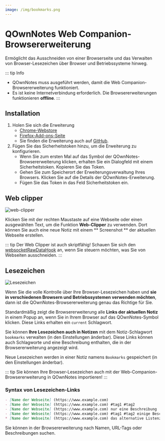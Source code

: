 ```yaml
---
image: /img/bookmarks.png
---
```


# QOwnNotes Web Companion-Browsererweiterung

Ermöglicht das Ausschneiden von einer Browserseite und das Verwalten von Browser-Lesezeichen über Browser und Betriebssysteme hinweg.

::: tip
Info
- QOwnNotes muss ausgeführt werden, damit die Web Companion-Browsererweiterung funktioniert.
- Es ist keine Internetverbindung erforderlich. Die Browsererweiterungen funktionieren **offline**.
:::

## Installation

1. Holen Sie sich die Erweiterung
    - [Chrome-Webstore](https://chrome.google.com/webstore/detail/qownnotes-web-companion/pkgkfnampapjbopomdpnkckbjdnpkbkp)
    - [Firefox-Add-ons-Seite](https://addons.mozilla.org/firefox/addon/qownnotes-web-companion)
    - Sie finden die Erweiterung auch auf [GitHub](https://github.com/qownnotes/web-companion/).
2. Fügen Sie das Sicherheitstoken hinzu, um die Erweiterung zu konfigurieren.
    - Wenn Sie zum ersten Mal auf das Symbol der QOwnNotes-Browsererweiterung klicken, erhalten Sie ein Dialogfeld mit einem Sicherheitstoken. Kopieren Sie das Token.
    - Gehen Sie zum Speicherort der Erweiterungsverwaltung Ihres Browsers. Klicken Sie auf die Details der QOwnNotes-Erweiterung.
    - Fügen Sie das Token in das Feld Sicherheitstoken ein.

## Web clipper

![web-clipper](/img/web-clipper.png)

Klicken Sie mit der rechten Maustaste auf eine Webseite oder einen ausgewählten Text, um die Funktion **Web-Clipper** zu verwenden. Dort können Sie auch eine neue Notiz mit einem ** Screenshot ** der aktuellen Webseite erstellen.

::: tip
Der Web Clipper ist auch skriptfähig! Schauen Sie sich den [websocketRawDataHook](../scripting/hooks.md#websocketrawdatahook) an, wenn Sie steuern möchten, was Sie von Webseiten ausschneiden.
:::

## Lesezeichen

![Lesezeichen](/img/bookmarks.png)

Wenn Sie die volle Kontrolle über Ihre Browser-Lesezeichen haben und **sie in verschiedenen Browsern und Betriebssystemen verwenden möchten**, dann ist die QOwnNotes-Browsererweiterung genau das Richtige für Sie.

Standardmäßig zeigt die Browsererweiterung alle **Links der aktuellen Notiz** in einem Popup an, wenn Sie in Ihrem Browser auf das QOwnNotes-Symbol klicken. Diese Links erhalten ein `current` Schlagwort.

Sie können **Ihre Lesezeichen auch in Notizen** mit dem Notiz-Schlagwort `bookmarks` verwalten (in den Einstellungen änderbar). Diese Links können auch Schlagworte und eine Beschreibung enthalten, die in der Browsererweiterung angezeigt wird.

Neue Lesezeichen werden in einer Notiz namens `Bookmarks` gespeichert (in den Einstellungen änderbar).

::: tip
Sie können Ihre Browser-Lesezeichen auch mit der Web-Companion-Browsererweiterung in QOwnNotes importieren!
:::

### Syntax von Lesezeichen-Links

```markdown
- [Name der Webseite] (https://www.example.com)
- [Name der Webseite] (https://www.example.com) #tag1 #tag2
- [Name der Webseite] (https://www.example.com) nur eine Beschreibung
- [Name der Webseite] (https://www.example.com) #tag1 #tag2 einige Beschreibungen und Tags
* [Name der Webseite] (https://www.example.com) das alternative Listenzeichen funktioniert ebenfalls
```

Sie können in der Browsererweiterung nach Namen, URL-Tags oder Beschreibungen suchen.
